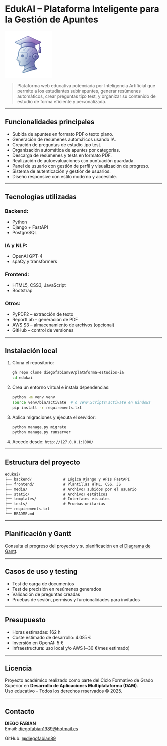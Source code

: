 # EdukAI – Plataforma Inteligente para la Gestión de Apuntes
<img src="static/img/logo_frontal.png" alt="EdukAI Logo" width="150"/>  

> Plataforma web educativa potenciada por Inteligencia Artificial que permite a los estudiantes subir apuntes, generar resúmenes automáticos, crear preguntas tipo test, y organizar su contenido de estudio de forma eficiente y personalizada.

---

##  Funcionalidades principales

-  Subida de apuntes en formato PDF o texto plano.
-  Generación de resúmenes automáticos usando IA.
-  Creación de preguntas de estudio tipo test.
-  Organización automática de apuntes por categorías.
-  Descarga de resúmenes y tests en formato PDF.
-  Realización de autoevaluaciones con puntuación guardada.
-  Panel de usuario con gestión de perfil y visualización de progreso.
-  Sistema de autenticación y gestión de usuarios.
-  Diseño responsive con estilo moderno y accesible.

---

##  Tecnologías utilizadas

### Backend:
- Python
- Django + FastAPI
- PostgreSQL

### IA y NLP:
- OpenAI GPT-4
- spaCy y transformers

### Frontend:
- HTML5, CSS3, JavaScript
- Bootstrap

### Otros:
- PyPDF2 – extracción de texto
- ReportLab – generación de PDF
- AWS S3 – almacenamiento de archivos (opcional)
- GitHub – control de versiones

---

##  Instalación local

1. Clona el repositorio:
   ```bash
   gh repo clone diegofabian89/plataforma-estudios-ia
   cd edukai
   ```

2. Crea un entorno virtual e instala dependencias:
   ```bash
   python -m venv venv
   source venv/bin/activate  # o venv\Scripts\activate en Windows
   pip install -r requirements.txt
   ```

3. Aplica migraciones y ejecuta el servidor:
   ```bash
   python manage.py migrate
   python manage.py runserver
   ```

4. Accede desde: `http://127.0.0.1:8000/`

---

##  Estructura del proyecto

```
edukai/
├── backend/              # Lógica Django y APIs FastAPI
├── frontend/             # Plantillas HTML, CSS, JS
├── media/                # Archivos subidos por el usuario
├── static/               # Archivos estáticos
├── templates/            # Interfaces visuales
├── tests/                # Pruebas unitarias
├── requirements.txt
└── README.md
```

---

##  Planificación y Gantt

Consulta el progreso del proyecto y su planificación en el [Diagrama de Gantt](https://github.com/diegofabian89/plataforma-estudios-ia/blob/main/documentation/Edukai_diagram_gantt.png).

---

##  Casos de uso y testing

- Test de carga de documentos
- Test de precisión en resúmenes generados
- Validación de preguntas creadas
- Pruebas de sesión, permisos y funcionalidades para invitados

---

##  Presupuesto

- Horas estimadas: 162 h
- Coste estimado de desarrollo: 4.085 €
- Inversión en OpenAI: 5 €
- Infraestructura: uso local y/o AWS (~30 €/mes estimado)

---

##  Licencia

Proyecto académico realizado como parte del Ciclo Formativo de Grado Superior en **Desarrollo de Aplicaciones Multiplataforma (DAM)**.  
Uso educativo – Todos los derechos reservados © 2025.

---

##  Contacto

**DIEGO FABIAN**  
Email: diegofabian1989@hotmail.es  

GitHub: [@diegofabian89](https://github.com/diegofabian89/plataforma-estudios-ia.git)
